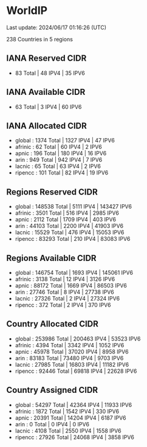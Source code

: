 # WorldIP

Last update: 2024/06/17 01:16:26 (UTC)

238 Countries in 5 regions

## IANA Reserved CIDR

- 83 Total | 48 IPV4 | 35 IPV6

## IANA Available CIDR

- 63 Total | 3 IPV4 | 60 IPV6

## IANA Allocated CIDR

- global : 1374 Total | 1327 IPV4 | 47 IPV6
- afrinic : 62 Total | 60 IPV4 | 2 IPV6
- apnic : 196 Total | 180 IPV4 | 16 IPV6
- arin : 949 Total | 942 IPV4 | 7 IPV6
- lacnic : 65 Total | 63 IPV4 | 2 IPV6
- ripencc : 101 Total | 82 IPV4 | 19 IPV6

## Regions Reserved CIDR

- global : 148538 Total | 5111 IPV4 | 143427 IPV6
- afrinic : 3501 Total | 516 IPV4 | 2985 IPV6
- apnic : 2112 Total | 1709 IPV4 | 403 IPV6
- arin : 44103 Total | 2200 IPV4 | 41903 IPV6
- lacnic : 15529 Total | 476 IPV4 | 15053 IPV6
- ripencc : 83293 Total | 210 IPV4 | 83083 IPV6

## Regions Available CIDR

- global : 146754 Total | 1693 IPV4 | 145061 IPV6
- afrinic : 3138 Total | 12 IPV4 | 3126 IPV6
- apnic : 88172 Total | 1669 IPV4 | 86503 IPV6
- arin : 27746 Total | 8 IPV4 | 27738 IPV6
- lacnic : 27326 Total | 2 IPV4 | 27324 IPV6
- ripencc : 372 Total | 2 IPV4 | 370 IPV6

## Country Allocated CIDR

- global : 253986 Total | 200463 IPV4 | 53523 IPV6
- afrinic : 4394 Total | 3342 IPV4 | 1052 IPV6
- apnic : 45978 Total | 37020 IPV4 | 8958 IPV6
- arin : 83183 Total | 73480 IPV4 | 9703 IPV6
- lacnic : 27985 Total | 16803 IPV4 | 11182 IPV6
- ripencc : 92446 Total | 69818 IPV4 | 22628 IPV6

## Country Assigned CIDR

- global : 54297 Total | 42364 IPV4 | 11933 IPV6
- afrinic : 1872 Total | 1542 IPV4 | 330 IPV6
- apnic : 20391 Total | 14204 IPV4 | 6187 IPV6
- arin : 0 Total | 0 IPV4 | 0 IPV6
- lacnic : 4108 Total | 2550 IPV4 | 1558 IPV6
- ripencc : 27926 Total | 24068 IPV4 | 3858 IPV6
